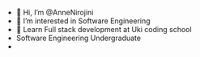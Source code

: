 - 👋 Hi, I’m @AnneNirojini
- 👀 I’m interested in Software Engineering
- 🌱 Learn Full stack development at Uki coding school
- Software Engineering Undergraduate
- 

<!---
AnneNirojini/AnneNirojini is a ✨ special ✨ repository because its `README.md` (this file) appears on your GitHub profile.
You can click the Preview link to take a look at your changes.
--->
